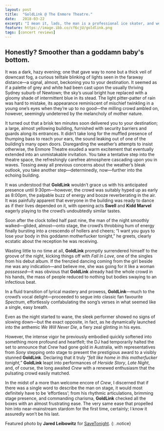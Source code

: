 ```yaml
---
layout: post
title:  "GoldLink @ The Enmore Theatre."
date:   2018-03-22
excerpt: "I mean it, lads, the man is a professional ice skater, and we are his boundlessly impressionable rink."
feature: https://image.ibb.co/cf6cjU/goldlink.png
tags: [concert reviews]
---
```

## Honestly? Smoother than a goddamn baby's bottom.

It was a dark, hazy evening; one that gave way to none but a thick veil of downcast fog, a curious telltale blinking of lights seen in the faraway distance—a signal, almost, beckoning you to your destination. It seemed as if a palette of grey and white had been cast upon the usually thriving Sydney suburb of Newtown; the sky’s usual bright hue replaced with a gloomy shade of intermittent blue in its stead. The light pitter-patter of rain was hard to mistake, its appearance reminiscent of mischief twinkling in a young one’s eyes when they’re up to no good—the milling crowd ambled on, however, seemingly undeterred by the melancholy of mother nature.

It turned out that a brisk ten minutes soon delivered you to your destination; a large, almost yellowing building, furnished with security barriers and guards along its entrances. It didn’t take long for the muffled presence of thumping bass to reach your ears, the sound leaking out of one of the building’s many open doors. Disregarding the weather’s attempts to insist otherwise, the Enmore Theatre exuded a warm excitement that eventually extended into an unmistakable invitation. You take a tentative step into the theatre space, the refreshingly carefree atmosphere cascading upon you in waves. Tossing away all previous concerns about the weather’s bleak outlook, you take another step—determinedly, now—further into the echoing building.

It was understood that **GoldLink** wouldn’t grace us with his anticipated presence until 9:30pm—however, the crowd was suitably hyped up as early as 8:00pm, the palpable buzz of energy and booze reverberating in the air. It was painfully apparent that everyone in the building was ready to dance as if their lives depended on it, with opening acts **Swell** and **Kidd Marvel** eagerly playing to the crowd’s undoubtedly similar tastes.

Soon after the clock tolled half past nine, the man of the night smoothly walked—glided, almost—onto stage, the crowd’s throbbing hum of energy finally bursting into a crescendo of hollers and cheers; “I want you guys to lose your body in this goddamn motherfucker tonight,” he greets, clearly ecstatic about the reception he was receiving.

Wasting little to no time at all, **GoldLink** promptly surrendered himself to the groove of the night, kicking things off with *Fall In Love*, one of the singles from his debut album. If the frenzied dancing coming from the girl beside me was any indication—and believe me, she was going for it like a woman *possessed*—it was obvious that **GoldLink** already had the whole crowd in his hands, the mass of people reduced to nothing but bodies swaying to an infectious beat.

In a fluid transition of lyrical mastery and prowess, **GoldLink**—much to the crowd’s vocal delight—proceeded to segue into classic fan favourite *Spectrum*, effortlessly confabulating the song’s verses in what seemed like a single, easy breath.

Even as the night started to wane, the sleek performer showed no signs of slowing down—but the exact opposite, in fact, as he dynamically launched into the anthemic *We Will Never Die*, a fiery zeal glinting in his eyes.

However, the intense vigor he previously embodied quickly softened into something more profound and heartfelt; the DJ had temporarily halted the set to announce that *Crew* had gone gold in Australia, with representatives from *Sony* stepping onto stage to present the prestigious award to a visibly stunned **GoldLink**. Declaring that it truly *“felt like home in this motherfucker tonight,”* **GoldLink** leapt into performances of *Herside Story*, *Late Night*, and, of course, the long awaited *Crew* with a renewed enthusiasm that the pulsating crowd easily matched.

In the midst of a more than welcome encore of *Crew*, I discerned that if there was a single word to describe the man on stage, it would most definitely have to be ‘effortless’; from his rhythmic articulations, brimming stage presence, and commanding charisma, **GoldLink** checked all the boxes with an almost frustrating ease. The very same ease that propelled him into near-mainstream stardom for the first time, certainly; I know it assuredly won’t be his last.

Featured photo by **Jared Leibowitz** for [SaveTonight](http://www.savetonight.com.au/portfolio/goldlink-enmore-theatre/).
{: .notice}
